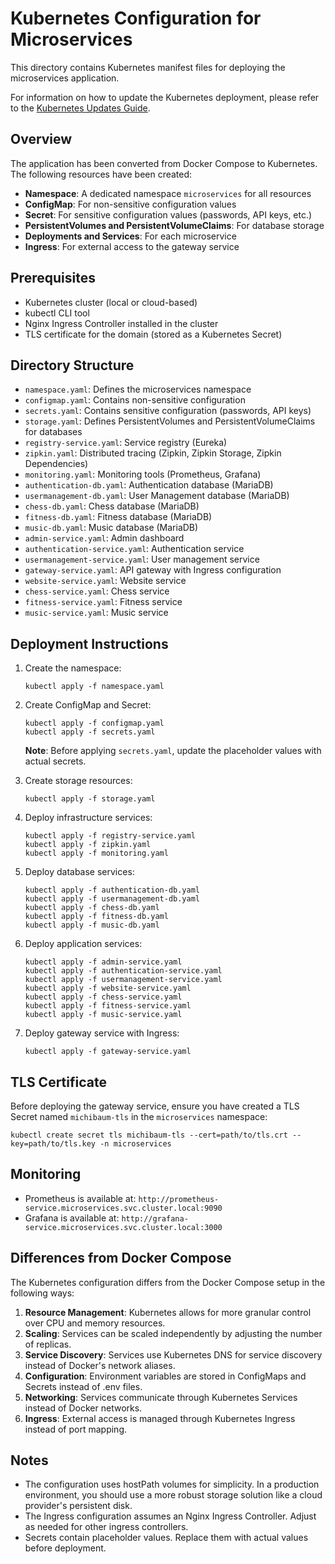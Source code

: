 # Kubernetes Configuration for Microservices

This directory contains Kubernetes manifest files for deploying the microservices application.

For information on how to update the Kubernetes deployment, please refer to the [Kubernetes Updates Guide](kubernetes-updates.md).

## Overview

The application has been converted from Docker Compose to Kubernetes. The following resources have been created:

- **Namespace**: A dedicated namespace `microservices` for all resources
- **ConfigMap**: For non-sensitive configuration values
- **Secret**: For sensitive configuration values (passwords, API keys, etc.)
- **PersistentVolumes and PersistentVolumeClaims**: For database storage
- **Deployments and Services**: For each microservice
- **Ingress**: For external access to the gateway service

## Prerequisites

- Kubernetes cluster (local or cloud-based)
- kubectl CLI tool
- Nginx Ingress Controller installed in the cluster
- TLS certificate for the domain (stored as a Kubernetes Secret)

## Directory Structure

- `namespace.yaml`: Defines the microservices namespace
- `configmap.yaml`: Contains non-sensitive configuration
- `secrets.yaml`: Contains sensitive configuration (passwords, API keys)
- `storage.yaml`: Defines PersistentVolumes and PersistentVolumeClaims for databases
- `registry-service.yaml`: Service registry (Eureka)
- `zipkin.yaml`: Distributed tracing (Zipkin, Zipkin Storage, Zipkin Dependencies)
- `monitoring.yaml`: Monitoring tools (Prometheus, Grafana)
- `authentication-db.yaml`: Authentication database (MariaDB)
- `usermanagement-db.yaml`: User Management database (MariaDB)
- `chess-db.yaml`: Chess database (MariaDB)
- `fitness-db.yaml`: Fitness database (MariaDB)
- `music-db.yaml`: Music database (MariaDB)
- `admin-service.yaml`: Admin dashboard
- `authentication-service.yaml`: Authentication service
- `usermanagement-service.yaml`: User management service
- `gateway-service.yaml`: API gateway with Ingress configuration
- `website-service.yaml`: Website service
- `chess-service.yaml`: Chess service
- `fitness-service.yaml`: Fitness service
- `music-service.yaml`: Music service

## Deployment Instructions

1. Create the namespace:
   ```
   kubectl apply -f namespace.yaml
   ```

2. Create ConfigMap and Secret:
   ```
   kubectl apply -f configmap.yaml
   kubectl apply -f secrets.yaml
   ```

   **Note**: Before applying `secrets.yaml`, update the placeholder values with actual secrets.

3. Create storage resources:
   ```
   kubectl apply -f storage.yaml
   ```

4. Deploy infrastructure services:
   ```
   kubectl apply -f registry-service.yaml
   kubectl apply -f zipkin.yaml
   kubectl apply -f monitoring.yaml
   ```

5. Deploy database services:
   ```
   kubectl apply -f authentication-db.yaml
   kubectl apply -f usermanagement-db.yaml
   kubectl apply -f chess-db.yaml
   kubectl apply -f fitness-db.yaml
   kubectl apply -f music-db.yaml
   ```

6. Deploy application services:
   ```
   kubectl apply -f admin-service.yaml
   kubectl apply -f authentication-service.yaml
   kubectl apply -f usermanagement-service.yaml
   kubectl apply -f website-service.yaml
   kubectl apply -f chess-service.yaml
   kubectl apply -f fitness-service.yaml
   kubectl apply -f music-service.yaml
   ```

7. Deploy gateway service with Ingress:
   ```
   kubectl apply -f gateway-service.yaml
   ```

## TLS Certificate

Before deploying the gateway service, ensure you have created a TLS Secret named `michibaum-tls` in the `microservices` namespace:

```
kubectl create secret tls michibaum-tls --cert=path/to/tls.crt --key=path/to/tls.key -n microservices
```

## Monitoring

- Prometheus is available at: `http://prometheus-service.microservices.svc.cluster.local:9090`
- Grafana is available at: `http://grafana-service.microservices.svc.cluster.local:3000`

## Differences from Docker Compose

The Kubernetes configuration differs from the Docker Compose setup in the following ways:

1. **Resource Management**: Kubernetes allows for more granular control over CPU and memory resources.
2. **Scaling**: Services can be scaled independently by adjusting the number of replicas.
3. **Service Discovery**: Services use Kubernetes DNS for service discovery instead of Docker's network aliases.
4. **Configuration**: Environment variables are stored in ConfigMaps and Secrets instead of .env files.
5. **Networking**: Services communicate through Kubernetes Services instead of Docker networks.
6. **Ingress**: External access is managed through Kubernetes Ingress instead of port mapping.

## Notes

- The configuration uses hostPath volumes for simplicity. In a production environment, you should use a more robust storage solution like a cloud provider's persistent disk.
- The Ingress configuration assumes an Nginx Ingress Controller. Adjust as needed for other ingress controllers.
- Secrets contain placeholder values. Replace them with actual values before deployment.
